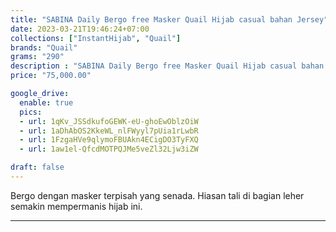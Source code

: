 ```yaml
---
title: "SABINA Daily Bergo free Masker Quail Hijab casual bahan Jersey"
date: 2023-03-21T19:46:24+07:00
collections: ["InstantHijab", "Quail"]
brands: "Quail"
grams: "290"
description : "SABINA Daily Bergo free Masker Quail Hijab casual bahan Jersey"
price: "75,000.00"

google_drive:
  enable: true
  pics:
  - url: 1qKv_JSSdkufoGEWK-eU-ghoEwOblzOiW
  - url: 1aDhAbOS2KkeWL_nlFWyyl7pUia1rLwbR
  - url: 1FzgaHVe9qlymoFBUAkn4ECigDO3TyFXQ
  - url: 1aw1el-QfcdMOTPQJMe5veZl32Ljw3iZW

draft: false
---
```


Bergo dengan masker terpisah yang senada. Hiasan tali di bagian leher semakin mempermanis hijab ini.

----------    
 
